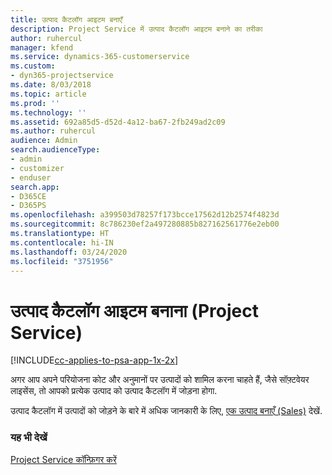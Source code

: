 ```yaml
---
title: उत्पाद कैटलॉग आइटम बनाएँ
description: Project Service में उत्पाद कैटलॉग आइटम बनाने का तरीका
author: ruhercul
manager: kfend
ms.service: dynamics-365-customerservice
ms.custom:
- dyn365-projectservice
ms.date: 8/03/2018
ms.topic: article
ms.prod: ''
ms.technology: ''
ms.assetid: 692a85d5-d52d-4a12-ba67-2fb249ad2c09
ms.author: ruhercul
audience: Admin
search.audienceType:
- admin
- customizer
- enduser
search.app:
- D365CE
- D365PS
ms.openlocfilehash: a399503d78257f173bcce17562d12b2574f4823d
ms.sourcegitcommit: 8c786230ef2a497280885b827162561776e2eb00
ms.translationtype: HT
ms.contentlocale: hi-IN
ms.lasthandoff: 03/24/2020
ms.locfileid: "3751956"
---
```

# <a name="create-product-catalog-items-project-service"></a>उत्पाद कैटलॉग आइटम बनाना (Project Service)

[!INCLUDE[cc-applies-to-psa-app-1x-2x](../includes/cc-applies-to-psa-app-1x-2x.md)]

अगर आप अपने परियोजना कोट और अनुमानों पर उत्पादों को शामिल करना चाहते हैं, जैसे सॉफ़्टवेयर लाइसेंस, तो आपको प्रत्येक उत्पाद को उत्पाद कैटलॉग में जोड़ना होगा.  
  
 उत्पाद कैटलॉग में उत्पादों को जोड़ने के बारे में अधिक जानकारी के लिए, [एक उत्पाद बनाएँ (Sales)](../sales-enterprise/create-product-sales.md) देखें.  
  
### <a name="see-also"></a>यह भी देखें  
 [Project Service कॉन्फ़िगर करें](../project-service/configure.md)
